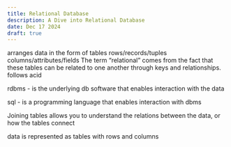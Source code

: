 ```yaml
---
title: Relational Database
description: A Dive into Relational Database
date: Dec 17 2024
draft: true
---
```


arranges data in the form of tables
rows/records/tuples
columns/attributes/fields
The term “relational” comes from the fact that these tables can be related to one another through keys and relationships.
follows acid

rdbms - is the underlying db software that enables interaction with the data

sql - is a programming language that enables interaction with dbms

Joining tables allows you to understand the relations between the data, or how the tables connect

data is represented as tables with rows and columns
